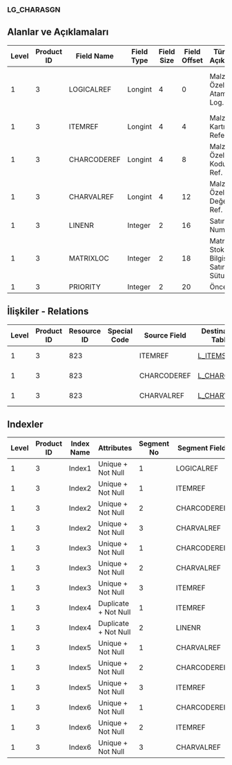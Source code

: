 ### LG_CHARASGN

## Alanlar ve Açıklamaları

**Level**|**Product ID**|**Field Name**|**Field Type**|**Field Size**|**Field Offset**|**Türkçe Açıklama**|**Expression**
-----|-----|-----|-----|-----|-----|-----|-----
1|3|LOGICALREF|Longint|4|0|Malzeme Özellik Ataması Log. Ref.|Item Characteristic Assignment Logical Reference
1|3|ITEMREF|Longint|4|4|Malzeme Kartı Referansı|Item Card Reference
1|3|CHARCODEREF|Longint|4|8|Malzeme Özellik Kodu Ref.|Item Characteristic Code Reference
1|3|CHARVALREF|Longint|4|12|Malzeme Özellik Değeri Ref.|Item Characteristic Value Reference
1|3|LINENR|Integer|2|16|Satır Numarası|Line Number
1|3|MATRIXLOC|Integer|2|18|Matris Stok Yeri Bilgisi ; 0 Satır; 1 Sütun|Matrix Location Info ;0 Line;1 Column
1|3|PRIORITY|Integer|2|20|Öncelik|Priority

## İlişkiler - Relations

**Level**|**Product ID**|**Resource ID**|**Special Code**|**Source Field**|**Destination Table**|**Destination Field**|**Relation Type**|**Extra Condition**
-----|-----|-----|-----|-----|-----|-----|-----|-----
1|3|823||ITEMREF|[L_ITEMS](../LG_ITEMS "L_ITEMS")|LOGICALREF|one-to-one|
1|3|823||CHARCODEREF|[L_CHARCODE](../LG_CHARCODE "L_CHARCODE")|LOGICALREF|one-to-one|
1|3|823||CHARVALREF|[L_CHARVAL](../LG_CHARVAL "L_CHARVAL")|LOGICALREF|one-to-one|

## Indexler

**Level**|**Product ID**|**Index Name**|**Attributes**|**Segment No**|**Segment Field**|**Sense**
-----|-----|-----|-----|-----|-----|-----
1|3|Index1|Unique + Not Null|1|LOGICALREF|Ascending
1|3|Index2|Unique + Not Null|1|ITEMREF|Ascending
1|3|Index2|Unique + Not Null|2|CHARCODEREF|Ascending
1|3|Index2|Unique + Not Null|3|CHARVALREF|Ascending
1|3|Index3|Unique + Not Null|1|CHARCODEREF|Ascending
1|3|Index3|Unique + Not Null|2|CHARVALREF|Ascending
1|3|Index3|Unique + Not Null|3|ITEMREF|Ascending
1|3|Index4|Duplicate + Not Null|1|ITEMREF|Ascending
1|3|Index4|Duplicate + Not Null|2|LINENR|Ascending
1|3|Index5|Unique + Not Null|1|CHARVALREF|Ascending
1|3|Index5|Unique + Not Null|2|CHARCODEREF|Ascending
1|3|Index5|Unique + Not Null|3|ITEMREF|Ascending
1|3|Index6|Unique + Not Null|1|CHARCODEREF|Ascending
1|3|Index6|Unique + Not Null|2|ITEMREF|Ascending
1|3|Index6|Unique + Not Null|3|CHARVALREF|Ascending
